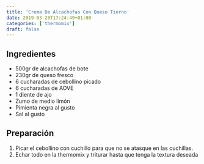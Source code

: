 ```yaml
---
title: 'Crema De Alcachofas Con Queso Tierno'
date: 2019-03-28T17:24:49+01:00
categories: ['thermomix']
draft: false
---
```


## Ingredientes

- 500gr de alcachofas de bote
- 230gr de queso fresco
- 6 cucharadas de cebollino picado
- 6 cucharadas de AOVE
- 1 diente de ajo
- Zumo de medio limón
- Pimienta negra al gusto
- Sal al gusto

## Preparación

1. Picar el cebollino con cuchillo para que no se atasque en las cuchillas.
2. Echar todo en la thermomix y triturar hasta que tenga la textura deseada
